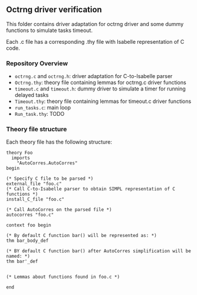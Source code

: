 
## Octrng driver verification

This folder contains driver adaptation for octrng driver and some dummy functions to simulate tasks timeout.

Each .c file has a corresponding .thy file with Isabelle representation of C code.

### Repository Overview

  * `octrng.c` and `octrng.h`: driver adaptation for C-to-Isabelle parser
  * `Octrng.thy`: theory file containing lemmas for octrng.c driver functions
  * `timeout.c` and `timeout.h`: dummy driver to simulate a timer for running delayed tasks
  * `Timeout.thy`: theory file containing lemmas for timeout.c driver functions
  * `run_tasks.c`: main loop
  * `Run_task.thy`: TODO

### Theory file structure

Each theory file has the following structure:

```Isabelle
theory Foo
  imports
    "AutoCorres.AutoCorres"
begin

(* Specify C file to be parsed *)
external_file "foo.c" 
(* Call C-to-Isabelle parser to obtain SIMPL representation of C functions *)
install_C_file "foo.c" 

(* Call AutoCorres on the parsed file *)
autocorres "foo.c"

context foo begin

(* By default C function bar() will be represented as: *)
thm bar_body_def

(* BY default C function bar() after AutoCorres simplification will be named: *)
thm bar'_def


(* Lemmas about functions found in foo.c *)

end
```